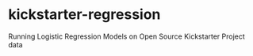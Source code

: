 # kickstarter-regression
Running Logistic Regression Models on Open Source Kickstarter Project data
